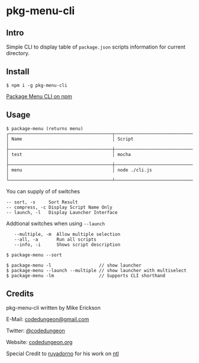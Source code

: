 # pkg-menu-cli

## Intro
Simple CLI to display table of `package.json` scripts information for current directory.


## Install

```
$ npm i -g pkg-menu-cli
```
[Package Menu CLI on npm](https://www.npmjs.com/package/package-menu-cli)
## Usage

```
$ package-menu (returns menu)
┌───────────────────────────────────────┬───────────────────────────────────────────┐
│ Name                                  │ Script                                    │
├───────────────────────────────────────┼───────────────────────────────────────────┤
│ test                                  │ mocha                                     │
├───────────────────────────────────────┼───────────────────────────────────────────┤
│ menu                                  │ node ./cli.js                             │
└───────────────────────────────────────┴───────────────────────────────────────────┘
```

You can supply of of switches
```
-- sort, -s     Sort Result
-- compress, -c Display Script Name Only
-- launch, -l   Display Launcher Interface
```

Addtional switches when using `--launch`
```
   --multiple, -m  Allow multiple selection
   --all, -a       Run all scripts
   --info, -i      Shows script description
```

```
$ package-menu --sort
```

```
$ package-menu -l                  // show launcher
$ package-menu --launch --multiple // show launcher with multiselect
$ package-menu -lm                 // Supports CLI shorthand
```

## Credits

pkg-menu-cli written by Mike Erickson

E-Mail: [codedungeon@gmail.com](mailto:codedungeon@gmail.com)

Twitter: [@codedungeon](http://twitter.com/codedungeon)

Website: [codedungeon.org](http://codedungeon.org)

Special Credit to [ruyadorno](https://github.com/ruyadorno/ntl) for his work on [ntl](https://github.com/ruyadorno/ntl)
